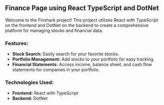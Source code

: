 ## Finance Page using React TypeScript and DotNet

Welcome to the Finshark project! This project utilizes React with TypeScript on the frontend and DotNet on the backend to create a comprehensive platform for managing stocks and financial data. 

### Features:
- **Stock Search:** Easily search for your favorite stocks.
- **Portfolio Management:** Add stocks to your portfolio for easy tracking.
- **Financial Statements:** Access income, balance sheet, and cash flow statements for companies in your portfolio.

### Technologies Used:
- **Frontend:** React with TypeScript
- **Backend:** DotNet
